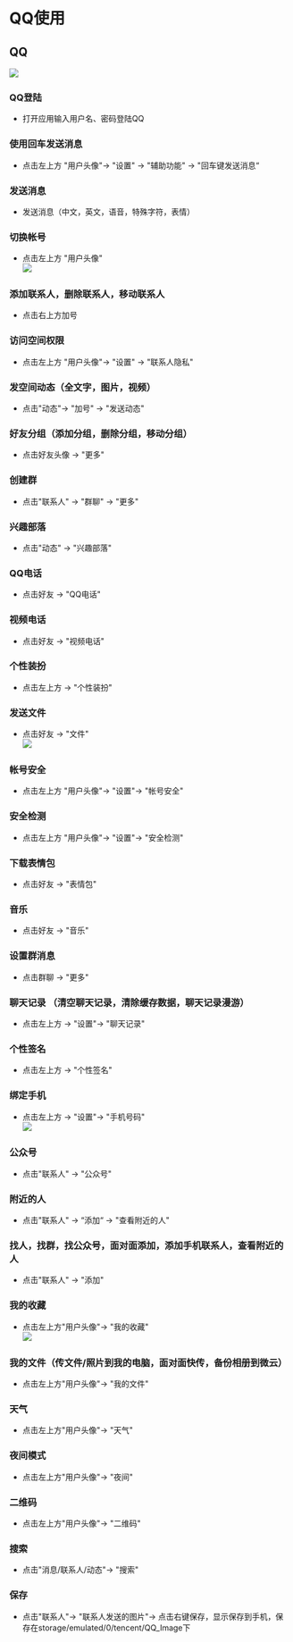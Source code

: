 # QQ使用
## QQ
![](https://github.com/openthos/community-analysis/blob/master/pic/using-instractions-pic/qq.png)   

### QQ登陆
- 打开应用输入用户名、密码登陆QQ   

### 使用回车发送消息
- 点击左上方 "用户头像"-> "设置" -> "辅助功能" -> "回车键发送消息“

### 发送消息
- 发送消息（中文，英文，语音，特殊字符，表情）

### 切换帐号
- 点击左上方 "用户头像"   
![](https://github.com/openthos/community-analysis/blob/master/pic/using-instractions-pic/qq_contact.jpg) 

### 添加联系人，删除联系人，移动联系人
- 点击右上方加号

### 访问空间权限
- 点击左上方 "用户头像"-> "设置" -> "联系人隐私"

### 发空间动态（全文字，图片，视频）
- 点击"动态"-> "加号" -> "发送动态"

### 好友分组（添加分组，删除分组，移动分组）
- 点击好友头像 -> "更多"

### 创建群
- 点击"联系人" -> "群聊" -> "更多"

### 兴趣部落
- 点击"动态" -> "兴趣部落"

### QQ电话
- 点击好友 -> "QQ电话"

### 视频电话
- 点击好友 -> "视频电话"

### 个性装扮
- 点击左上方 -> "个性装扮"

### 发送文件
- 点击好友 -> "文件"   
![](https://github.com/openthos/community-analysis/blob/master/pic/using-instractions-pic/qq_slidemenu.jpg)

### 帐号安全
- 点击左上方 "用户头像"-> "设置"-> "帐号安全"

### 安全检测
- 点击左上方 "用户头像"-> "设置"-> "安全检测"

### 下载表情包
- 点击好友 -> "表情包"

### 音乐
- 点击好友 -> "音乐"

### 设置群消息
- 点击群聊 -> "更多"

### 聊天记录 （清空聊天记录，清除缓存数据，聊天记录漫游）
- 点击左上方 -> "设置"-> "聊天记录"

### 个性签名
- 点击左上方 -> "个性签名"

### 绑定手机
- 点击左上方 -> "设置"-> "手机号码"   
![](https://github.com/openthos/community-analysis/blob/master/pic/using-instractions-pic/qq_public.jpg) 

### 公众号
- 点击"联系人" -> "公众号"

### 附近的人
- 点击"联系人" -> “添加“ -> "查看附近的人"

### 找人，找群，找公众号，面对面添加，添加手机联系人，查看附近的人
- 点击"联系人" -> "添加"

### 我的收藏
- 点击左上方"用户头像"-> "我的收藏"   
![](https://github.com/openthos/community-analysis/blob/master/pic/using-instractions-pic/qq_status.jpg) 

### 我的文件（传文件/照片到我的电脑，面对面快传，备份相册到微云）
- 点击左上方"用户头像"-> "我的文件"

### 天气
- 点击左上方"用户头像"-> "天气"

### 夜间模式
- 点击左上方"用户头像"-> "夜间"

### 二维码
- 点击左上方"用户头像"-> "二维码"

### 搜索
- 点击"消息/联系人/动态"-> "搜索"

### 保存
- 点击"联系人"-> "联系人发送的图片"-> 点击右键保存，显示保存到手机，保存在storage/emulated/0/tencent/QQ_Image下




